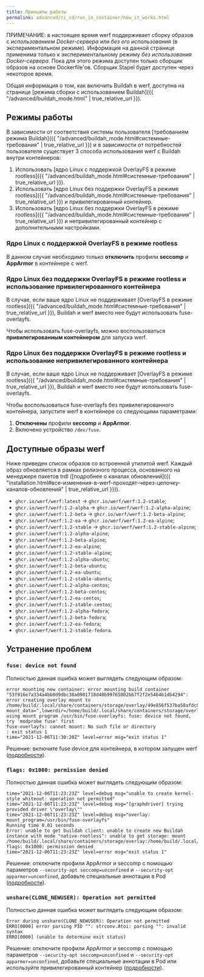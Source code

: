```yaml
---
title: Принципы работы
permalink: advanced/ci_cd/run_in_container/how_it_works.html
---
```


ПРИМЕЧАНИЕ: в настоящее время werf поддерживает сборку образов с _использованием Docker-сервера_ или _без его использования_ (в экспериментальном режиме). Информация на данной странице применима только к экспериментальному режиму _без использования Docker-сервера_. Пока для этого режима доступен только сборщик образов на основе Dockerfile'ов. Сборщик Stapel будет доступен через некоторое время.

Общая информация о том, как включить Buildah в werf, доступна на странице [режима сборки с использованием Buildah]({{ "/advanced/buildah_mode.html" | true_relative_url }}).

## Режимы работы

В зависимости от соответствия системы пользователя [требованиям режима Buildah]({{ "/advanced/buildah_mode.html#системные-требования" | true_relative_url }}) и в зависимости от потребностей пользователя существует 3 способа использования werf с Buildah внутри контейнеров:

1. Использовать [ядро Linux с поддержкой OverlayFS в режиме rootless]({{ "/advanced/buildah_mode.html#системные-требования" | true_relative_url }}).
2. Использовать [ядро Linux без поддержки OverlayFS в режиме rootless]({{ "/advanced/buildah_mode.html#системные-требования" | true_relative_url }}) и привилегированный контейнер.
3. Использовать [ядро Linux без поддержки OverlayFS в режиме rootless]({{ "/advanced/buildah_mode.html#системные-требования" | true_relative_url }}) и непривилегированный контейнер с дополнительными настройками.

### Ядро Linux с поддержкой OverlayFS в режиме rootless

В данном случае необходимо только **отключить** профили **seccomp** и **AppArmor** в контейнере с werf.

### Ядро Linux без поддержки OverlayFS в режиме rootless и использование привилегированного контейнера

В случае, если ваше ядро Linux не поддерживает [OverlayFS в режиме rootless]({{ "/advanced/buildah_mode.html#системные-требования" | true_relative_url }}), Buildah и werf вместо нее будут использовать fuse-overlayfs.

Чтобы использовать fuse-overlayfs, можно воспользоваться **привилегированным контейнером** для запуска werf.

### Ядро Linux без поддержки OverlayFS в режиме rootless и использование непривилегированного контейнера

В случае, если ваше ядро Linux не поддерживает [OverlayFS в режиме rootless]({{ "/advanced/buildah_mode.html#системные-требования" | true_relative_url }}), Buildah и werf вместо нее будут использовать fuse-overlayfs.

Чтобы воспользоваться fuse-overlayfs без привилегированного контейнера, запустите werf в контейнере со следующими параметрами:

1. **Отключены** профили **seccomp** и **AppArmor**.
2. Включено устройство `/dev/fuse`.

## Доступные образы werf

Ниже приведен список образов со встроенной утилитой werf. Каждый образ обновляется в рамках релизного процесса, основанного на менеджере пакетов trdl ([подробнее о каналах обновлений]({{ "installation.html#все-изменения-в-werf-проходят-через-цепочку-каналов-обновлений" | true_relative_url }})).

* `ghcr.io/werf/werf:latest` -> `ghcr.io/werf/werf:1.2-stable`;
* `ghcr.io/werf/werf:1.2-alpha` -> `ghcr.io/werf/werf:1.2-alpha-alpine`;
* `ghcr.io/werf/werf:1.2-beta` -> `ghcr.io/werf/werf:1.2-beta-alpine`;
* `ghcr.io/werf/werf:1.2-ea` -> `ghcr.io/werf/werf:1.2-ea-alpine`;
* `ghcr.io/werf/werf:1.2-stable` -> `ghcr.io/werf/werf:1.2-stable-alpine`;
* `ghcr.io/werf/werf:1.2-alpha-alpine`;
* `ghcr.io/werf/werf:1.2-beta-alpine`;
* `ghcr.io/werf/werf:1.2-ea-alpine`;
* `ghcr.io/werf/werf:1.2-stable-alpine`;
* `ghcr.io/werf/werf:1.2-alpha-ubuntu`;
* `ghcr.io/werf/werf:1.2-beta-ubuntu`;
* `ghcr.io/werf/werf:1.2-ea-ubuntu`;
* `ghcr.io/werf/werf:1.2-stable-ubuntu`;
* `ghcr.io/werf/werf:1.2-alpha-centos`;
* `ghcr.io/werf/werf:1.2-beta-centos`;
* `ghcr.io/werf/werf:1.2-ea-centos`;
* `ghcr.io/werf/werf:1.2-stable-centos`;
* `ghcr.io/werf/werf:1.2-alpha-fedora`;
* `ghcr.io/werf/werf:1.2-beta-fedora`;
* `ghcr.io/werf/werf:1.2-ea-fedora`;
* `ghcr.io/werf/werf:1.2-stable-fedora`.

## Устранение проблем

### `fuse: device not found`

Полностью данная ошибка может выглядеть следующим образом:

```
error mounting new container: error mounting build container "53f916e7a334a4bb0d9dbc38a0901718d40b99765002bb7f2f2e5464b1db4294": error creating overlay mount to /home/build/.local/share/containers/storage/overlay/49e856f537ba58afdc09137291133994cd1305e40df72c4fab43077cbd405477/merged, mount_data=",lowerdir=/home/build/.local/share/containers/storage/overlay/l/Z5GEVIFIIQ7H262DYUTX3YOVR6:/home/build/.local/share/containers/storage/overlay/l/PJBBW6UNUNGI37IX6R3LDNPX3J:/home/build/.local/share/containers/storage/overlay/l/MUYSUONLQVE4CJMQVDCH2UBAVQ:/home/build/.local/share/containers/storage/overlay/l/67JHKJDCKBTI4R3Q5S5YG44AD3:/home/build/.local/share/containers/storage/overlay/l/3S72G4SWKDXILGANUOCESP5LDK,upperdir=/home/build/.local/share/containers/storage/overlay/49e856f537ba58afdc09137291133994cd1305e40df72c4fab43077cbd405477/diff,workdir=/home/build/.local/share/containers/storage/overlay/49e856f537ba58afdc09137291133994cd1305e40df72c4fab43077cbd405477/work,volatile": using mount program /usr/bin/fuse-overlayfs: fuse: device not found, try 'modprobe fuse' first
fuse-overlayfs: cannot mount: No such file or directory
: exit status 1
time="2021-12-06T11:30:20Z" level=error msg="exit status 1"
```

Решение: включите fuse device для контейнера, в котором запущен werf ([подробности](#ядро-linux-без-поддержки-overlayfs-в-режиме-rootless-и-использование-непривилегированного-контейнера)).

### `flags: 0x1000: permission denied`

Полностью данная ошибка может выглядеть следующим образом:

```
time="2021-12-06T11:23:23Z" level=debug msg="unable to create kernel-style whiteout: operation not permitted"
time="2021-12-06T11:23:23Z" level=debug msg="[graphdriver] trying provided driver \"overlay\""
time="2021-12-06T11:23:23Z" level=debug msg="overlay: mount_program=/usr/bin/fuse-overlayfs"
Running time 0.01 seconds
Error: unable to get buildah client: unable to create new Buildah instance with mode "native-rootless": unable to get storage: mount /home/build/.local/share/containers/storage/overlay:/home/build/.local/share/containers/storage/overlay, flags: 0x1000: permission denied
time="2021-12-06T11:23:23Z" level=error msg="exit status 1"
```

Решение: отключите профили AppArmor и seccomp с помощью параметров `--security-opt seccomp=unconfined` и `--security-opt apparmor=unconfined`, добавьте специальные аннотации в Pod ([подробности](#ядро-linux-без-поддержки-overlayfs-в-режиме-rootless-и-использование-непривилегированного-контейнера)).

### `unshare(CLONE_NEWUSER): Operation not permitted`

Полностью данная ошибка может выглядеть следующим образом:

```
Error during unshare(CLONE_NEWUSER): Operation not permitted
ERRO[0000] error parsing PID "": strconv.Atoi: parsing "": invalid syntax 
ERRO[0000] (unable to determine exit status)            
```

Решение: отключите профили AppArmor и seccomp с помощью параметров `--security-opt seccomp=unconfined` и `--security-opt apparmor=unconfined`, добавьте специальные аннотации в Pod или используйте привилегированный контейнер ([подробности](#режимы-работы)).
